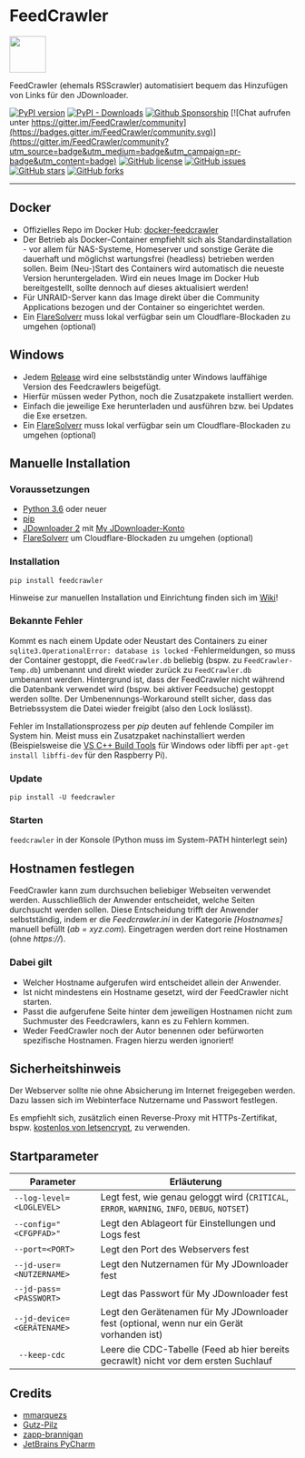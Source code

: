 # FeedCrawler

<img src="./feedcrawler/web/img/favicon.ico" data-canonical-src="./feedcrawler/web/img/favicon.ico" width="64" height="64" />

FeedCrawler (ehemals RSScrawler) automatisiert bequem das Hinzufügen von Links für den JDownloader.

[![PyPI version](https://badge.fury.io/py/feedcrawler.svg)](https://badge.fury.io/py/feedcrawler)
[![PyPI - Downloads](https://img.shields.io/pypi/dm/feedcrawler)](https://github.com/rix1337/FeedCrawler/releases)
[![Github Sponsorship](https://img.shields.io/badge/support-me-red.svg)](https://github.com/users/rix1337/sponsorship)
[![Chat aufrufen unter https://gitter.im/FeedCrawler/community](https://badges.gitter.im/FeedCrawler/community.svg)](https://gitter.im/FeedCrawler/community?utm_source=badge&utm_medium=badge&utm_campaign=pr-badge&utm_content=badge)
[![GitHub license](https://img.shields.io/github/license/rix1337/FeedCrawler.svg)](https://github.com/rix1337/FeedCrawler/blob/master/LICENSE.md)
[![GitHub issues](https://img.shields.io/github/issues/rix1337/FeedCrawler.svg)](https://github.com/rix1337/FeedCrawler/issues)
[![GitHub stars](https://img.shields.io/github/stars/rix1337/FeedCrawler.svg)](https://github.com/rix1337/FeedCrawler/stargazers)
[![GitHub forks](https://img.shields.io/github/forks/rix1337/FeedCrawler.svg)](https://github.com/rix1337/FeedCrawler/network)

***

## Docker

* Offizielles Repo im Docker Hub: [docker-feedcrawler](https://hub.docker.com/r/rix1337/docker-feedcrawler/)
* Der Betrieb als Docker-Container empfiehlt sich als Standardinstallation - vor allem für NAS-Systeme, Homeserver und
  sonstige Geräte die dauerhaft und möglichst wartungsfrei (headless) betrieben werden sollen. Beim (Neu-)Start des
  Containers wird automatisch die neueste Version heruntergeladen. Wird ein neues Image im Docker Hub bereitgestellt,
  sollte dennoch auf dieses aktualisiert werden!
* Für UNRAID-Server kann das Image direkt über die Community Applications bezogen und der Container so eingerichtet
  werden.
* Ein [FlareSolverr](https://github.com/FlareSolverr/FlareSolverr) muss lokal verfügbar sein um Cloudflare-Blockaden zu
  umgehen (optional)

## Windows

* Jedem [Release](https://github.com/rix1337/FeedCrawler/releases) wird eine selbstständig unter Windows lauffähige
  Version des Feedcrawlers beigefügt.
* Hierfür müssen weder Python, noch die Zusatzpakete installiert werden.
* Einfach die jeweilige Exe herunterladen und ausführen bzw. bei Updates die Exe ersetzen.
* Ein [FlareSolverr](https://github.com/FlareSolverr/FlareSolverr) muss lokal verfügbar sein um Cloudflare-Blockaden zu
  umgehen (optional)

## Manuelle Installation

### Voraussetzungen

* [Python 3.6](https://www.python.org/downloads/) oder neuer
* [pip](https://pip.pypa.io/en/stable/installing/)
* [JDownloader 2](http://www.jdownloader.org/jdownloader2) mit [My JDownloader-Konto](https://my.jdownloader.org)
* [FlareSolverr](https://github.com/FlareSolverr/FlareSolverr) um Cloudflare-Blockaden zu umgehen (optional)

### Installation

```pip install feedcrawler```

Hinweise zur manuellen Installation und Einrichtung finden sich im [Wiki](https://github.com/rix1337/FeedCrawler/wiki)!

### Bekannte Fehler

Kommt es nach einem Update oder Neustart des Containers zu einer `sqlite3.OperationalError: database is locked`
-Fehlermeldungen, so muss der Container gestoppt, die `FeedCrawler.db` beliebig (bspw. zu `FeedCrawler-Temp.db`)
umbenannt und direkt wieder zurück zu `FeedCrawler.db` umbenannt werden. Hintergrund ist, dass der FeedCrawler nicht
während die Datenbank verwendet wird (bspw. bei aktiver Feedsuche) gestoppt werden sollte. Der Umbenennungs-Workaround
stellt sicher, dass das Betriebssystem die Datei wieder freigibt (also den Lock loslässt).

Fehler im Installationsprozess per _pip_ deuten auf fehlende Compiler im System hin. Meist muss ein Zusatzpaket
nachinstalliert werden (Beispielsweise die [VS C++ Build Tools](https://aka.ms/vs/16/release/vs_buildtools.exe) für
Windows oder libffi per `apt-get install libffi-dev` für den Raspberry Pi).

### Update

```pip install -U feedcrawler```

### Starten

```feedcrawler``` in der Konsole (Python muss im System-PATH hinterlegt sein)

## Hostnamen festlegen

FeedCrawler kann zum durchsuchen beliebiger Webseiten verwendet werden. Ausschließlich der Anwender entscheidet, welche
Seiten durchsucht werden sollen. Diese Entscheidung trifft der Anwender selbstständig, indem er die _Feedcrawler.ini_ in
der Kategorie _[Hostnames]_ manuell befüllt (_ab = xyz.com_). Eingetragen werden dort reine Hostnamen (ohne _https://_).

### Dabei gilt

* Welcher Hostname aufgerufen wird entscheidet allein der Anwender.
* Ist nicht mindestens ein Hostname gesetzt, wird der FeedCrawler nicht starten.
* Passt die aufgerufene Seite hinter dem jeweiligen Hostnamen nicht zum Suchmuster des Feedcrawlers, kann es zu Fehlern
  kommen.
* Weder FeedCrawler noch der Autor benennen oder befürworten spezifische Hostnamen. Fragen hierzu werden ignoriert!

## Sicherheitshinweis

Der Webserver sollte nie ohne Absicherung im Internet freigegeben werden. Dazu lassen sich im Webinterface Nutzername
und Passwort festlegen.

Es empfiehlt sich, zusätzlich einen Reverse-Proxy mit HTTPs-Zertifikat,
bspw. [kostenlos von letsencrypt](https://letsencrypt.org/), zu verwenden.

## Startparameter

| Parameter | Erläuterung |
|---|---|
| ```--log-level=<LOGLEVEL>``` | Legt fest, wie genau geloggt wird (`CRITICAL`, `ERROR`, `WARNING`, `INFO`, `DEBUG`, `NOTSET`) |
| ```--config="<CFGPFAD>"``` | Legt den Ablageort für Einstellungen und Logs fest |
| ```--port=<PORT>``` | Legt den Port des Webservers fest |
| ```--jd-user=<NUTZERNAME>``` | Legt den Nutzernamen für My JDownloader fest |
| ```--jd-pass=<PASSWORT>``` | Legt das Passwort für My JDownloader fest |
| ```--jd-device=<GERÄTENAME>``` | Legt den Gerätenamen für My JDownloader fest (optional, wenn nur ein Gerät vorhanden ist) |
| ``` --keep-cdc``` | Leere die CDC-Tabelle (Feed ab hier bereits gecrawlt) nicht vor dem ersten Suchlauf |

## Credits

* [mmarquezs](https://github.com/mmarquezs/)
* [Gutz-Pilz](https://github.com/Gutz-Pilz/)
* [zapp-brannigan](https://github.com/zapp-brannigan/)
* [JetBrains PyCharm](https://www.jetbrains.com/?from=FeedCrawler)
